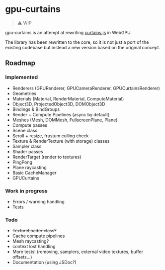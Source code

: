 # gpu-curtains

> :warning: WIP

gpu-curtains is an attempt at rewriting [curtains.js](https://github.com/martinlaxenaire/curtainsjs) in WebGPU.

The library has been rewritten to the core, so it is not just a port of the existing codebase but instead a new version based on the original concept.

## Roadmap

### Implemented

- Renderers (GPURenderer, GPUCameraRenderer, GPUCurtainsRenderer)
- Geometries
- Materials (Material, RenderMaterial, ComputeMaterial)
- Object3D, ProjectedObject3D, DOMObject3D
- Bindings & BindGroups
- Render + Compute Pipelines (async by default)
- Meshes (Mesh, DOMMesh, FullscreenPlane, Plane)
- Compute passes
- Scene class
- Scroll + resize, frustum culling check
- Texture & RenderTexture (with storage) classes
- Sampler class
- Shader passes 
- RenderTarget (render to textures)
- PingPong
- Plane raycasting
- Basic CacheManager
- GPUCurtains

### Work in progress

- Errors / warning handling
- Tests

### Todo

- ~~TextureLoader class?~~
- Cache compute pipelines
- Mesh raycasting?
- context lost handling
- More tests! (removing, samplers, external video textures, buffer offsets...)
- Documentation (using JSDoc?)
